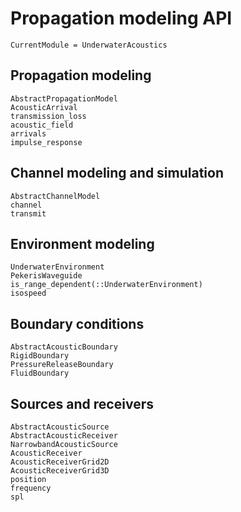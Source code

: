 # Propagation modeling API

```@meta
CurrentModule = UnderwaterAcoustics
```

## Propagation modeling

```@docs
AbstractPropagationModel
AcousticArrival
transmission_loss
acoustic_field
arrivals
impulse_response
```

## Channel modeling and simulation

```@docs
AbstractChannelModel
channel
transmit
```

## Environment modeling

```@docs
UnderwaterEnvironment
PekerisWaveguide
is_range_dependent(::UnderwaterEnvironment)
isospeed
```

## Boundary conditions

```@docs
AbstractAcousticBoundary
RigidBoundary
PressureReleaseBoundary
FluidBoundary
```

## Sources and receivers

```@docs
AbstractAcousticSource
AbstractAcousticReceiver
NarrowbandAcousticSource
AcousticReceiver
AcousticReceiverGrid2D
AcousticReceiverGrid3D
position
frequency
spl
```
